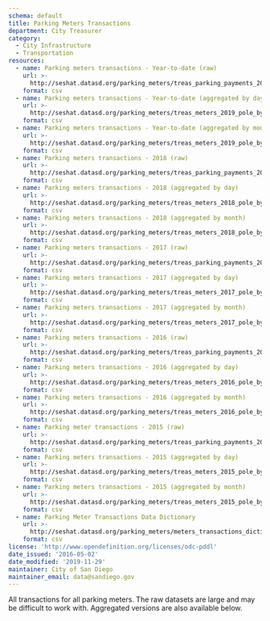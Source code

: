 ```yaml
---
schema: default
title: Parking Meters Transactions
department: City Treasurer
category:
  - City Infrastructure
  - Transportation
resources:
  - name: Parking meters transactions - Year-to-date (raw)
    url: >-
      http://seshat.datasd.org/parking_meters/treas_parking_payments_2019_datasd_v1.csv
    format: csv
  - name: Parking meters transactions - Year-to-date (aggregated by day)
    url: >-
      http://seshat.datasd.org/parking_meters/treas_meters_2019_pole_by_mo_day_datasd_v1.csv
    format: csv
  - name: Parking meters transactions - Year-to-date (aggregated by month)
    url: >-
      http://seshat.datasd.org/parking_meters/treas_meters_2019_pole_by_month_datasd_v1.csv
    format: csv
  - name: Parking meters transactions - 2018 (raw)
    url: >-
      http://seshat.datasd.org/parking_meters/treas_parking_payments_2018_datasd_v1.csv
    format: csv
  - name: Parking meters transactions - 2018 (aggregated by day)
    url: >-
      http://seshat.datasd.org/parking_meters/treas_meters_2018_pole_by_mo_day_datasd_v1.csv
    format: csv
  - name: Parking meters transactions - 2018 (aggregated by month)
    url: >-
      http://seshat.datasd.org/parking_meters/treas_meters_2018_pole_by_month_datasd_v1.csv
    format: csv
  - name: Parking meters transactions - 2017 (raw)
    url: >-
      http://seshat.datasd.org/parking_meters/treas_parking_payments_2017_datasd_v1.csv
    format: csv
  - name: Parking meters transactions - 2017 (aggregated by day)
    url: >-
      http://seshat.datasd.org/parking_meters/treas_meters_2017_pole_by_mo_day_datasd_v1.csv
    format: csv
  - name: Parking meters transactions - 2017 (aggregated by month)
    url: >-
      http://seshat.datasd.org/parking_meters/treas_meters_2017_pole_by_month_datasd_v1.csv
    format: csv
  - name: Parking meters transactions - 2016 (raw)
    url: >-
      http://seshat.datasd.org/parking_meters/treas_parking_payments_2016_datasd_v1.csv
    format: csv
  - name: Parking meters transactions - 2016 (aggregated by day)
    url: >-
      http://seshat.datasd.org/parking_meters/treas_meters_2016_pole_by_mo_day_datasd_v1.csv
    format: csv
  - name: Parking meters transactions - 2016 (aggregated by month)
    url: >-
      http://seshat.datasd.org/parking_meters/treas_meters_2016_pole_by_month_datasd_v1.csv
    format: csv
  - name: Parking meter transactions - 2015 (raw)
    url: >-
      http://seshat.datasd.org/parking_meters/treas_parking_payments_2015_datasd_v1.csv
    format: csv
  - name: Parking meters transactions - 2015 (aggregated by day)
    url: >-
      http://seshat.datasd.org/parking_meters/treas_meters_2015_pole_by_mo_day_datasd_v1.csv
    format: csv
  - name: Parking meters transactions - 2015 (aggregated by month)
    url: >-
      http://seshat.datasd.org/parking_meters/treas_meters_2015_pole_by_month_datasd_v1.csv
    format: csv
  - name: Parking Meter Transactions Data Dictionary
    url: >-
      http://seshat.datasd.org/parking_meters/meters_transactions_dictionary_datasd.csv
    format: csv
license: 'http://www.opendefinition.org/licenses/odc-pddl'
date_issued: '2016-05-02'
date_modified: '2019-11-29'
maintainer: City of San Diego
maintainer_email: data@sandiego.gov
---
```

All transactions for all parking meters. The raw datasets are large and
may be difficult to work with. Aggregated versions are also available below.
